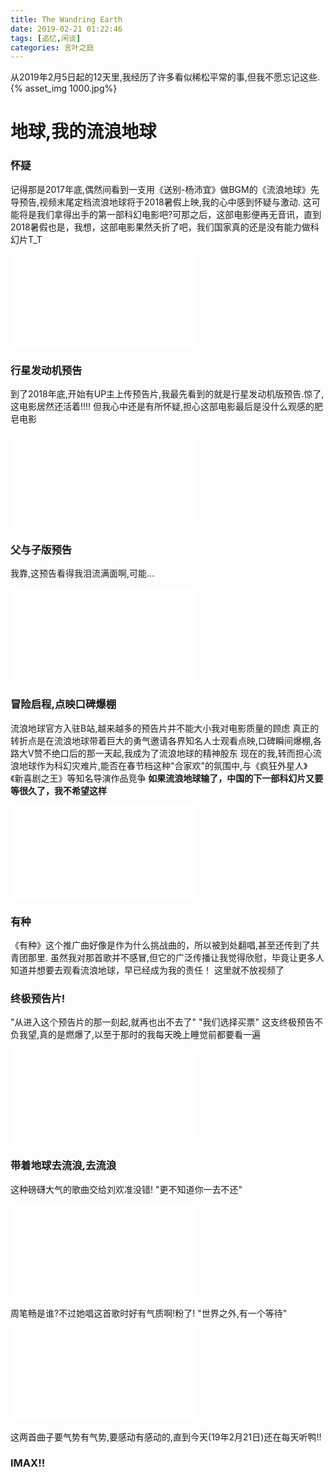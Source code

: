 ```yaml
---
title: The Wandring Earth
date: 2019-02-21 01:22:46
tags: [追忆,闲谈]
categories: 言叶之庭
---
```

从2019年2月5日起的12天里,我经历了许多看似稀松平常的事,但我不愿忘记这些.
{% asset_img 1000.jpg%}
<!-- more -->
# 地球,我的流浪地球
### 怀疑
记得那是2017年底,偶然间看到一支用《送别-杨沛宜》做BGM的《流浪地球》先导预告,视频末尾定档流浪地球将于2018暑假上映,我的心中感到怀疑与激动.
这可能将是我们拿得出手的第一部科幻电影吧?可那之后，这部电影便再无音讯，直到2018暑假也是，我想，这部电影果然夭折了吧，我们国家真的还是没有能力做科幻片T_T
<iframe class="biliv" src="//player.bilibili.com/player.html?aid=17727172&cid=28942215&page=1" scrolling="no" border="0" frameborder="no" framespacing="0" allowfullscreen="true"> </iframe>


### 行星发动机预告
到了2018年底,开始有UP主上传预告片,我最先看到的就是行星发动机版预告.惊了,这电影居然还活着!!!!
但我心中还是有所怀疑,担心这部电影最后是没什么观感的肥皂电影
<iframe class="biliv" src="//player.bilibili.com/player.html?aid=40468123&cid=71076612&page=1" scrolling="no" border="0" frameborder="no" framespacing="0" allowfullscreen="true"> </iframe>

### 父与子版预告
我靠,这预告看得我泪流满面啊,可能...
<iframe class="biliv" src="//player.bilibili.com/player.html?aid=40782723&cid=71627108&page=1" scrolling="no" border="0" frameborder="no" framespacing="0" allowfullscreen="true"> </iframe>

### 冒险启程,点映口碑爆棚
流浪地球官方入驻B站,越来越多的预告片并不能大小我对电影质量的顾虑
真正的转折点是在流浪地球带着巨大的勇气邀请各界知名人士观看点映,口碑瞬间爆棚,各路大V赞不绝口后的那一天起,我成为了流浪地球的精神股东
现在的我,转而担心流浪地球作为科幻灾难片,能否在春节档这种"合家欢"的氛围中,与《疯狂外星人》《新喜剧之王》等知名导演作品竞争
**如果流浪地球输了，中国的下一部科幻片又要等很久了，我不希望这样**
<iframe class="biliv" src="//player.bilibili.com/player.html?aid=40467888&cid=71073705&page=1" scrolling="no" border="0" frameborder="no" framespacing="0" allowfullscreen="true"> </iframe>

### 有种
《有种》这个推广曲好像是作为什么挑战曲的，所以被到处翻唱,甚至还传到了共青团那里.
虽然我对那首歌并不感冒,但它的广泛传播让我觉得欣慰，毕竟让更多人知道并想要去观看流浪地球，早已经成为我的责任！
这里就不放视频了

### 终极预告片!
"从进入这个预告片的那一刻起,就再也出不去了"
"我们选择买票"
这支终极预告不负我望,真的是燃爆了,以至于那时的我每天晚上睡觉前都要看一遍
<iframe class="biliv" src="//player.bilibili.com/player.html?aid=41336181&cid=72599777&page=1" scrolling="no" border="0" frameborder="no" framespacing="0" allowfullscreen="true"> </iframe>

### 带着地球去流浪,去流浪
这种磅礴大气的歌曲交给刘欢准没错!
"更不知道你一去不还"
<iframe src="//player.bilibili.com/player.html?aid=41951967&cid=73648957&page=1" scrolling="no" border="0" frameborder="no" framespacing="0" allowfullscreen="true"> </iframe>

周笔畅是谁?不过她唱这首歌时好有气质啊!粉了!
"世界之外,有一个等待"
<iframe src="//player.bilibili.com/player.html?aid=42369133&cid=74358853&page=1" scrolling="no" border="0" frameborder="no" framespacing="0" allowfullscreen="true"> </iframe>

这两首曲子要气势有气势,要感动有感动的,直到今天(19年2月21日)还在每天听鸭!!

### IMAX!!


<script>
    window.onresize = resizeVideos;
    function resizeVideos(){
        var newVideoW =  document.getElementById("content").offsetWidth * 1;
        var newVideoH = newVideoW * 0.66;
        console.log(newVideoW);
        var classes = document.getElementsByClassName("biliv");
        for(var i =0;i<classes.length;i++){
            classes[i].width = newVideoW;
            classes[i].height = newVideoH;
        }
    } 
    resizeVideos();
</script>